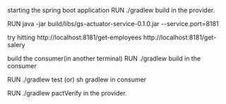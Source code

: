 starting the spring boot application
RUN ./gradlew build in the provider.

RUN java -jar build/libs/gs-actuator-service-0.1.0.jar --service.port=8181


try hitting
http://localhost:8181/get-employees
http://localhost:8181/get-salery


build the consumer(in another terminal)
RUN ./gradlew build in the consumer

RUN ./gradlew test (or) sh gradlew in consumer

RUN ./gradlew pactVerify in the provider.
